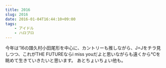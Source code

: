 ```yaml
---
title: 2016
slug: 2016
date: 2016-01-04T16:44:10+09:00
tags:
    - アイドル
    - ハロプロ
---
```

今年は'16の譜久村小田尾形を中心に、カントリーも推しながら、J=Jをチラ見しつつ、これがTHE FUTUREならi miss youだよと思いながらも遠くから℃を眺めて生きていきたいと思います。
あとちょいちょい他も。
